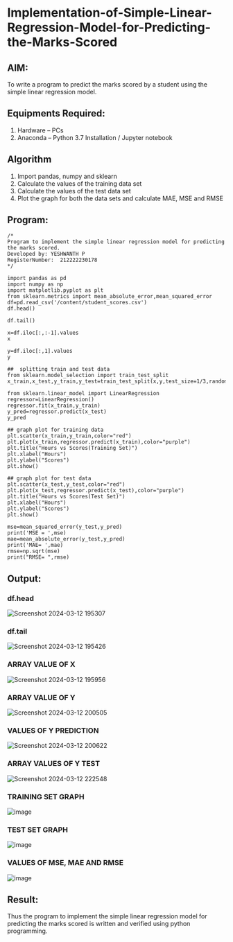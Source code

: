 # Implementation-of-Simple-Linear-Regression-Model-for-Predicting-the-Marks-Scored

## AIM:
To write a program to predict the marks scored by a student using the simple linear regression model.

## Equipments Required:
1. Hardware – PCs
2. Anaconda – Python 3.7 Installation / Jupyter notebook

## Algorithm
1. Import pandas, numpy and sklearn
2. Calculate the values of the training data set 
3. Calculate the values of the test data set
4. Plot the graph for both the data sets and calculate MAE, MSE and RMSE

## Program:
```
/*
Program to implement the simple linear regression model for predicting the marks scored.
Developed by: YESHWANTH P
RegisterNumber:  212222230178
*/
```
```
import pandas as pd
import numpy as np
import matplotlib.pyplot as plt
from sklearn.metrics import mean_absolute_error,mean_squared_error
df=pd.read_csv('/content/student_scores.csv')
df.head()

df.tail()

x=df.iloc[:,:-1].values
x

y=df.iloc[:,1].values
y

##  splitting train and test data
from sklearn.model_selection import train_test_split
x_train,x_test,y_train,y_test=train_test_split(x,y,test_size=1/3,random_state=0)

from sklearn.linear_model import LinearRegression
regressor=LinearRegression()
regressor.fit(x_train,y_train)
y_pred=regressor.predict(x_test)
y_pred

## graph plot for training data
plt.scatter(x_train,y_train,color="red")
plt.plot(x_train,regressor.predict(x_train),color="purple")
plt.title("Hours vs Scores(Training Set)")
plt.xlabel("Hours")
plt.ylabel("Scores")
plt.show()

## graph plot for test data
plt.scatter(x_test,y_test,color="red")
plt.plot(x_test,regressor.predict(x_test),color="purple")
plt.title("Hours vs Scores(Test Set)")
plt.xlabel("Hours")
plt.ylabel("Scores")
plt.show()

mse=mean_squared_error(y_test,y_pred)
print('MSE = ',mse)
mae=mean_absolute_error(y_test,y_pred)
print('MAE= ',mae)
rmse=np.sqrt(mse)
print("RMSE= ",rmse)
```

## Output:
<h3>df.head</h3>

![Screenshot 2024-03-12 195307](https://github.com/Yeshwanthperumal/Implementation-of-Simple-Linear-Regression-Model-for-Predicting-the-Marks-Scored/assets/119476088/dba126a3-e9d5-41a6-b784-b9cbc69780db)
<h3>df.tail</h3>

![Screenshot 2024-03-12 195426](https://github.com/Yeshwanthperumal/Implementation-of-Simple-Linear-Regression-Model-for-Predicting-the-Marks-Scored/assets/119476088/4ae34996-761a-4a3e-82da-36f67fcefd7b)
<h3>ARRAY VALUE OF X</h3>

![Screenshot 2024-03-12 195956](https://github.com/Yeshwanthperumal/Implementation-of-Simple-Linear-Regression-Model-for-Predicting-the-Marks-Scored/assets/119476088/db5ccaae-e694-45f7-929f-b8443e43092c)
<h3>ARRAY VALUE OF Y</h3>

![Screenshot 2024-03-12 200505](https://github.com/Yeshwanthperumal/Implementation-of-Simple-Linear-Regression-Model-for-Predicting-the-Marks-Scored/assets/119476088/1c9cf2b9-cbd7-4365-82e8-8acf5a94873f)
<h3>VALUES OF Y PREDICTION</h3>

![Screenshot 2024-03-12 200622](https://github.com/Yeshwanthperumal/Implementation-of-Simple-Linear-Regression-Model-for-Predicting-the-Marks-Scored/assets/119476088/0a683f85-87f4-470b-912b-ffec364a46ad)
<h3>ARRAY VALUES OF Y TEST</h3>

![Screenshot 2024-03-12 222548](https://github.com/Yeshwanthperumal/Implementation-of-Simple-Linear-Regression-Model-for-Predicting-the-Marks-Scored/assets/119476088/e19aee2e-d2b7-449c-a96b-8af9acd020ac)
<h3>TRAINING SET GRAPH</h3>

![image](https://github.com/Yeshwanthperumal/Implementation-of-Simple-Linear-Regression-Model-for-Predicting-the-Marks-Scored/assets/119476088/cc162b75-9fd7-445a-9817-c1c74fe438f2)
<h3>TEST SET GRAPH</h3>

![image](https://github.com/Yeshwanthperumal/Implementation-of-Simple-Linear-Regression-Model-for-Predicting-the-Marks-Scored/assets/119476088/71a37551-97df-4bd4-b38d-099ee0b5de6a)
<h3>VALUES OF MSE, MAE AND RMSE</h3>

![image](https://github.com/Yeshwanthperumal/Implementation-of-Simple-Linear-Regression-Model-for-Predicting-the-Marks-Scored/assets/119476088/5532f38e-4ec4-480e-bd1b-e917e2defdfb)

## Result:
Thus the program to implement the simple linear regression model for predicting the marks scored is written and verified using python programming.
